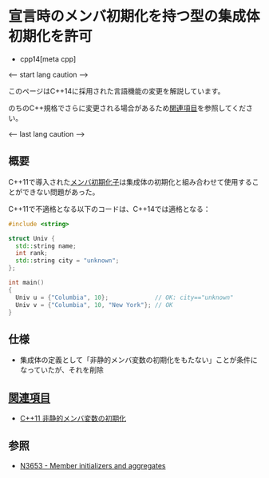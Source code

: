 # 宣言時のメンバ初期化を持つ型の集成体初期化を許可
* cpp14[meta cpp]

<-- start lang caution -->

このページはC++14に採用された言語機能の変更を解説しています。

のちのC++規格でさらに変更される場合があるため[関連項目](#relative_page)を参照してください。

<-- last lang caution -->

## 概要
C++11で導入された[メンバ初期化子](/lang/cpp11/non_static_data_member_initializers.md)は集成体の初期化と組み合わせて使用することができない問題があった。

C++11で不適格となる以下のコードは、C++14では適格となる：

```cpp
#include <string>

struct Univ {
  std::string name;
  int rank;
  std::string city = "unknown";
};

int main()
{
  Univ u = {"Columbia", 10};             // OK: city=="unknown"
  Univ v = {"Columbia", 10, "New York"}; // OK
}
```


## 仕様
- 集成体の定義として「非静的メンバ変数の初期化をもたない」ことが条件になっていたが、それを削除


## <a id="relative-page" href="#relative-page">関連項目</a>
- [C++11 非静的メンバ変数の初期化](/lang/cpp11/non_static_data_member_initializers.md)

## 参照
- [N3653 - Member initializers and aggregates](http://www.open-std.org/jtc1/sc22/wg21/docs/papers/2013/n3653.html)
